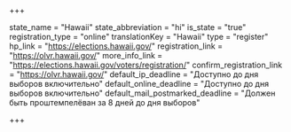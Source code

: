 +++

state_name = "Hawaii"
state_abbreviation = "hi"
is_state = "true"
registration_type = "online"
translationKey = "Hawaii"
type = "register"
hp_link = "https://elections.hawaii.gov/"
registration_link = "https://olvr.hawaii.gov/"
more_info_link = "https://elections.hawaii.gov/voters/registration/"
confirm_registration_link = "https://olvr.hawaii.gov/"
default_ip_deadline = "Доступно до дня выборов включительно"
default_online_deadline = "Доступно до дня выборов включительно"
default_mail_postmarked_deadline = "Должен быть проштемпелёван за 8 дней до дня выборов"

+++